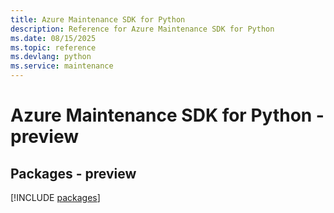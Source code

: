 ```yaml
---
title: Azure Maintenance SDK for Python
description: Reference for Azure Maintenance SDK for Python
ms.date: 08/15/2025
ms.topic: reference
ms.devlang: python
ms.service: maintenance
---
```

# Azure Maintenance SDK for Python - preview
## Packages - preview
[!INCLUDE [packages](maintenance-index.md)]